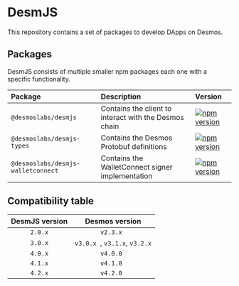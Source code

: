 # DesmJS

This repository contains a set of packages to develop DApps on Desmos.

## Packages

DesmJS consists of multiple smaller npm packages each one with a specific functionality.

| Package                            | Description                                           | Version                                                                                                                                             |  
|:-----------------------------------|:------------------------------------------------------|:----------------------------------------------------------------------------------------------------------------------------------------------------|
| `@desmoslabs/desmjs`               | Contains the client to interact with the Desmos chain | [![npm version](https://img.shields.io/npm/v/@desmoslabs/desmjs.svg)](https://www.npmjs.com/package/@desmoslabs/desmjs)                             |
| `@desmoslabs/desmjs-types`         | Contains the Desmos Protobuf definitions              | [![npm version](https://img.shields.io/npm/v/@desmoslabs/desmjs-types.svg)](https://www.npmjs.com/package/@desmoslabs/desmjs-types)                 |
| `@desmoslabs/desmjs-walletconnect` | Contains the WalletConnect signer implementation      | [![npm version](https://img.shields.io/npm/v/@desmoslabs/desmjs-walletconnect.svg)](https://www.npmjs.com/package/@desmoslabs/desmjs-walletconnect) |

## Compatibility table

| DesmJS version |        Desmos version         | 
|:--------------:|:-----------------------------:|
|    `2.0.x`     |           `v2.3.x `           |
|    `3.0.x`     | `v3.0.x `, `v3.1.x`, `v3.2.x` |
|    `4.0.x`     |           `v4.0.0 `           |
|    `4.1.x`     |           `v4.1.0 `           |
|    `4.2.x`     |           `v4.2.0 `           |
